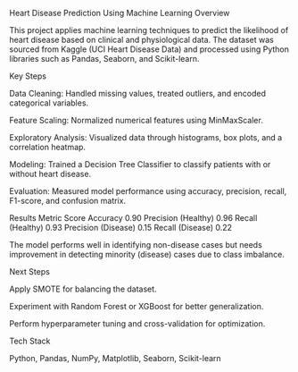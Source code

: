 Heart Disease Prediction Using Machine Learning
Overview

This project applies machine learning techniques to predict the likelihood of heart disease based on clinical and physiological data.
The dataset was sourced from Kaggle (UCI Heart Disease Data) and processed using Python libraries such as Pandas, Seaborn, and Scikit-learn.

Key Steps

Data Cleaning: Handled missing values, treated outliers, and encoded categorical variables.

Feature Scaling: Normalized numerical features using MinMaxScaler.

Exploratory Analysis: Visualized data through histograms, box plots, and a correlation heatmap.

Modeling: Trained a Decision Tree Classifier to classify patients with or without heart disease.

Evaluation: Measured model performance using accuracy, precision, recall, F1-score, and confusion matrix.

Results
Metric	Score
Accuracy	0.90
Precision (Healthy)	0.96
Recall (Healthy)	0.93
Precision (Disease)	0.15
Recall (Disease)	0.22

The model performs well in identifying non-disease cases but needs improvement in detecting minority (disease) cases due to class imbalance.

Next Steps

Apply SMOTE for balancing the dataset.

Experiment with Random Forest or XGBoost for better generalization.

Perform hyperparameter tuning and cross-validation for optimization.

Tech Stack

Python, Pandas, NumPy, Matplotlib, Seaborn, Scikit-learn
